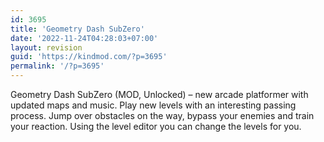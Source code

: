 ```yaml
---
id: 3695
title: 'Geometry Dash SubZero'
date: '2022-11-24T04:28:03+07:00'
layout: revision
guid: 'https://kindmod.com/?p=3695'
permalink: '/?p=3695'
---
```


Geometry Dash SubZero (MOD, Unlocked) – new arcade platformer with updated maps and music. Play new levels with an interesting passing process. Jump over obstacles on the way, bypass your enemies and train your reaction. Using the level editor you can change the levels for you.